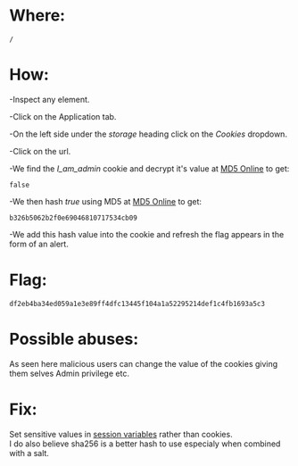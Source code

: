 # Where:
    /
# How:

-Inspect any element.

-Click on the Application tab.
    
-On the left side under the *storage* heading click on the *Cookies* dropdown.

-Click on the url.

-We find the *I_am_admin* cookie and decrypt it's value at [MD5 Online](https://www.md5online.org/md5-decrypt.html) to get:

    false
    
-We then hash *true* using MD5 at [MD5 Online](https://www.md5online.org) to get:

    b326b5062b2f0e69046810717534cb09

-We add this hash value into the cookie and refresh the flag appears in the form of an alert.

# Flag:
    df2eb4ba34ed059a1e3e89ff4dfc13445f104a1a52295214def1c4fb1693a5c3

# Possible abuses:
As seen here malicious users can change the value of the cookies giving them selves Admin privilege etc. 

# Fix:
Set sensitive values in [session variables](https://www.w3schools.com/php/php_sessions.asp) rather than cookies.<br>
I do also believe sha256 is a better hash to use especialy when combined with a salt. 